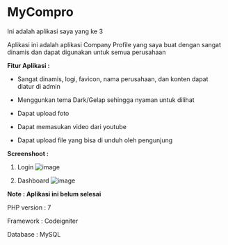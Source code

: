 # MyCompro

Ini adalah aplikasi saya yang ke 3

Aplikasi ini adalah aplikasi Company Profile yang saya buat dengan sangat dinamis dan dapat digunakan untuk semua perusahaan

**Fitur Aplikasi :**

- Sangat dinamis, logi, favicon, nama perusahaan, dan konten dapat diatur di admin

- Menggunkan tema Dark/Gelap sehingga nyaman untuk dilihat

- Dapat upload foto

- Dapat memasukan video dari youtube

- Dapat upload file yang bisa di unduh oleh pengunjung

**Screenshoot :**

1. Login
![image](https://user-images.githubusercontent.com/48290062/80944137-03f2fb80-8e13-11ea-876b-cdcbb23b585f.png)

2. Dashboard
![image](https://user-images.githubusercontent.com/48290062/80944180-1e2cd980-8e13-11ea-8c65-a5050f3e5423.png)


**Note : Aplikasi ini belum selesai**

PHP version : 7

Framework : Codeigniter

Database : MySQL



